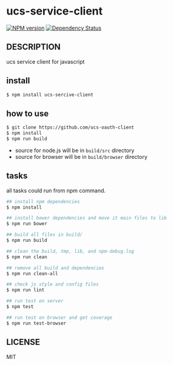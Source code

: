 # ucs-service-client

[![NPM version](https://badge.fury.io/ucs-service-client.svg)](http://badge.fury.io/ucs-service-client)
[![Dependency Status](https://gemnasium.com/uce-service-client.svg)](https://gemnasium.com/uce-service-client)


## DESCRIPTION

ucs service client for javascript


## install

```sh
$ npm install ucs-sercive-client
```

## how to use

```sh
$ git clone https://github.com/ucs-oauth-client
$ npm install
$ npm run build
```

- source for node.js will be in `build/src` directory
- source for browser will be in `build/browser` directory


## tasks

all tasks could run from npm command.

```sh
## install npm dependencies
$ npm install

## install bower dependencies and move it main files to lib
$ npm run bower

## build all files in build/
$ npm run build

## clean the build, tmp, lib, and npm-debug.log
$ npm run clean

## remove all build and dependencies
$ npm run clean-all

## check js style and config files
$ npm run lint

## run test on server
$ npm test

## run test on browser and get coverage
$ npm run test-browser
```


## LICENSE

MIT
